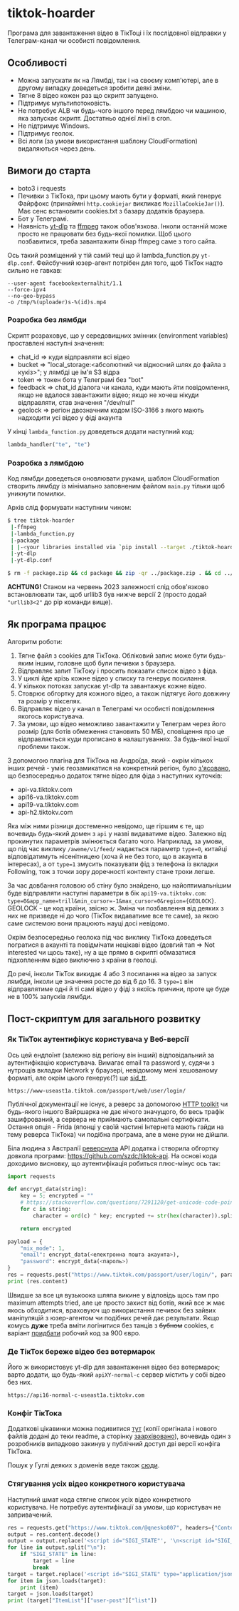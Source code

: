 # tiktok-hoarder
Програма для завантаження відео в ТікТоці і їх послідовної відправки у Телеграм-канал чи особисті повідомлення.

## Особливості
- Можна запускати як на Лямбді, так і на своєму комп'ютері, але в другому випадку доведеться зробити деякі зміни.
- Тягне 8 відео кожен раз що скрипт запущено.
- Підтримує мультипотоковість.
- Не потребує ALB чи будь-чого іншого перед лямбдою чи машиною, яка запускає скрипт. Достатньо однієї лінії в cron.
- Не підтримує Windows.
- Підтримує геолок.
- Всі логи (за умови використання шаблону CloudFormation) видаляються через день.

## Вимоги до старта
- boto3 і requests
- Печивки з ТікТока, при цьому мають бути у форматі, який генерує Файрфокс (принаймні `http.cookiejar` викликає `MozillaCookieJar()`). Має сенс встановити cookies.txt з базару додатків браузера.
- Бот у Телеграмі.
- Наявність [yt-dlp](https://github.com/yt-dlp/yt-dlp) та [ffmpeg](https://ffbinaries.com/downloads) також обов'язкова. Інколи останній може просто не працювати без будь-якої помилки. Щоб цього позбавитися, треба завантажити бінар ffmpeg саме з того сайта.

Ось такий розміщений у тій самій теці що й lambda_function.py `yt-dlp.conf`. Фейсбучний юзер-агент потрібен для того, щоб ТікТок надто сильно не гавкав:
```
--user-agent facebookexternalhit/1.1
--force-ipv4
--no-geo-bypass
-o /tmp/%(uploader)s-%(id)s.mp4
```

### Розробка без лямбди
Скрипт розраховує, що у середовищних змінних (environment variables) проставлені наступні значення:
- chat_id => куди відправляти всі відео
- bucket => "local_storage:<абсолютний чи відносний шлях до файла з кукіз>"; у лямбді це ім'я S3 відра
- token => токен бота у Телеграмі без "bot"
- feedback => chat_id діалога чи канала, куди мають йти повідомлення, якщо не вдалося завантажити відео; якщо не хочеш нікуди відправляти, став значення "/dev/null"
- geolock => регіон двозначним кодом ISO-3166 з якого мають надходити усі відео у фіді акаунта

У кінці `lambda_function.py` доведеться додати наступний код:
```python
lambda_handler("te", "te")
```

### Розробка з лямбдою
Код лямбди доведеться оновлювати руками, шаблон CloudFormation створить лямбду із мінімально заповненим файлом `main.py` тільки щоб уникнути помилки.

Архів слід формувати наступним чином:
```bash
$ tree tiktok-hoarder
 |-ffmpeg
 |-lambda_function.py
 |-package
 | |-<your libraries installed via `pip install --target ./tiktok-hoarder/package requests`>
 |-yt-dlp
 |-yt-dlp.conf

$ rm -f package.zip && cd package && zip -qr ../package.zip . && cd ../ && zip package.zip ffmpeg lambda_function.py yt-dlp yt-dlp.conf
```

**ACHTUNG!** Станом на червень 2023 залежності слід обов'язково встановлювати так, щоб urllib3 був нижче версії 2 (просто додай `"urllib3<2"` до pip команди вище).

## Як програма працює
Алгоритм роботи:
1. Тягне файл з cookies для ТікТока. Обліковий запис може бути будь-яким іншим, головне щоб були печивки з браузера.
2. Відправляє запит ТікТоку і просить показати список відео з фіда.
3. У циклі йде крізь кожне відео у списку та генерує посилання.
4. У кількох потоках запускає yt-dlp та завантажує кожне відео.
5. Стоврює обгортку для кожного відео, а також підтягує його довжину та розмір у пікселях.
6. Відправляє відео у канал в Телеграмі чи особисті повідомлення якогось користувача.
7. За умови, що відео неможливо завантажити у Телеграм через його розмір (для ботів обмеження становить 50 МБ), сповіщення про це відправляється куди прописано в налаштуваннях. За будь-якої іншої проблеми також.

З допомогою плагіна для ТікТока на Андроїда, який - окрім кількох інших речей - уміє геозамикатися на конкретний регіон, було [з'ясовано](https://github.com/tigr1234566/TikTokMod/blob/master/smali/com/ss/android/ugc/aweme/net/i/a.smali), що безпосередньо додаток тягне відео для фіда з наступних куточків:
- api-va.tiktokv.com
- api16-va.tiktokv.com
- api19-va.tiktokv.com
- api-h2.tiktokv.com

Яка між ними різниця достеменно невідомо, ще гіршим є те, що вочевидь будь-який домен з `api` у назві видаватиме відео. Залежно від прокинутих параметрів змінюється багато чого. Наприклад, за умови, що під час виклику `/aweme/v1/feed/` надається параметр `type=0`, китайці відповідатимуть нісенітницею (хоча й не без того, що в акаунта в інтересах), а от `type=1` змусить показувати фід з телефона із вкладки Following, тож з точки зору доречності контенту стане трохи легше.

За час довбання головою об стіну було знайдено, що найоптимальнішим буде відправляти наступні параметри в бік `api19-va.tiktokv.com`: `type=0&app_name=trill&min_cursor=-1&max_cursor=0&region={GEOLOCK}`. GEOLOCK - це код країни, звісно ж. Зміна чи позбавлення від деяких з них не призведе ні до чого (ТікТок видаватиме все те саме), за якою саме системою вони працюють науці досі невідомо.

Окрім безпосередньо геолока під час виклику ТікТока доведеться погратися в акаунті та повідмічати нецікаві відео (довгий тап => Not interested чи щось таке), ну а ще прямо в скрипті обмазатися підхопленням відео виключно з країни в геолоці.

До речі, інколи ТікТок викидає 4 або 3 посилання на відео за запуск лямбди, інколи це значення росте до від 6 до 16. З `type=1` він відправлятиме одні й ті самі відео у фіді з якоїсь причини, проте це буде не в 100% запусків лямбди.

## Пост-скриптум для загального розвитку
### Як ТікТок аутентифікує користувача у Веб-версії
Ось цей ендпоїнт (залежно від регіону він інший) відповідальний за аутентифікацію користувача. Вимагає email та password у, судячи з нутрощів вкладки Network у браузері, невідомому мені хешованому форматі, але окрім цього генерує(?) ще [sid_tt](https://github.com/lucasintel/tiktok-passport).
```
https://www-useast1a.tiktok.com/passport/web/user/login/
```

Публічної документації не існує, а реверс за допомогою [HTTP toolkit](https://httptoolkit.com/) чи будь-якого іншого Вайршарка не дає нічого значущого, бо весь трафік зашифрований, а сервера не приймають самопальні сертифікати. Остання опція - Frida (японці у своїй частині Інтернета мають гайди на тему реверса ТікТока) чи подібна програма, але в мене руки не дійшли.

Біла людина з Австралії [реверснула](https://medium.com/@szdc/reverse-engineering-the-musical-ly-api-662331008eb3) API додатка і створила обгортку довкола програми: https://github.com/szdc/tiktok-api. На основі кода доходимо висновку, що аутентифікація робиться плюс-мінус ось так:
```python
import requests

def encrypt_data(string):
    key = 5; encrypted = ""
    # https://stackoverflow.com/questions/7291120/get-unicode-code-point-of-a-character-using-python
    for c in string:
        character = ord(c) ^ key; encrypted += str(hex(character)).split("0x")[1]

    return encrypted

payload = {
    "mix_mode": 1,
    "email": encrypt_data(<електронна пошта акаунта>),
    "password": encrypt_data(<пароль>)
}
res = requests.post("https://www.tiktok.com/passport/user/login/", params=payload, headers={"Content-Type": "application/json"})
print (res.content)
```
Швидше за все ця вузькоока шляпа викине у відповідь щось там про maximum attempts tried, але це просто захист від ботів, який все ж має якось обходитися, враховуюч що використання печивок без зайвих маніпуляцій з юзер-агентом чи подібних речей дає результати. Якщо комусь **дуже** треба вміти логінитися без танців з ~~бубном~~ cookies, є варіант [придбати](https://github.com/MrsZ/TikTok-Login) робочий код за 900 євро.

### Де ТікТок береже відео без вотермарок
Його ж використовує yt-dlp для завантаження відео без вотермарок; варто додати, що будь-який `apiXY-normal-c` сервер містить у собі відео без них.
```
https://api16-normal-c-useast1a.tiktokv.com
```

### Конфіг ТікТока
Додаткові цікавинки можна подивитися [тут](https://www.diffchecker.com/nwuQhTQq/) (копії оригінала і нового файлів додані до теки readme, а сторінку [заархівовано](https://archive.is/LcG9m)), вочевидь один з розробників випадково закинув у публічний доступ дві версії конфіга ТікТока.

Пошук у Гуглі деяких з доменів веде також [сюди](https://gist.github.com/rastreador/b9ebc897f65eaaaf1e388396c8561e2d).

### Стягування усіх відео конкретного користувача
Наступний шмат кода стягне список усіх відео конкретного користувача. Не потребує аутентифікації за умови, що користувач не запривачений.
```python
res = requests.get("https://www.tiktok.com/@qnesko007", headers={"Content-Type": "application/json"})
output = res.content.decode()
output = output.replace('<script id="SIGI_STATE"', '\n<script id="SIGI_STATE"'); output = output.replace('</script>', '\n</script>')
for line in output.split("\n"):
    if "SIGI_STATE" in line:
        target = line
        break
target = target.replace('<script id="SIGI_STATE" type="application/json">', ""); target = target.replace('</script>', "")
for item in json.loads(target):
    print (item)
target = json.loads(target)
print (target["ItemList"]["user-post"]["list"])
```

